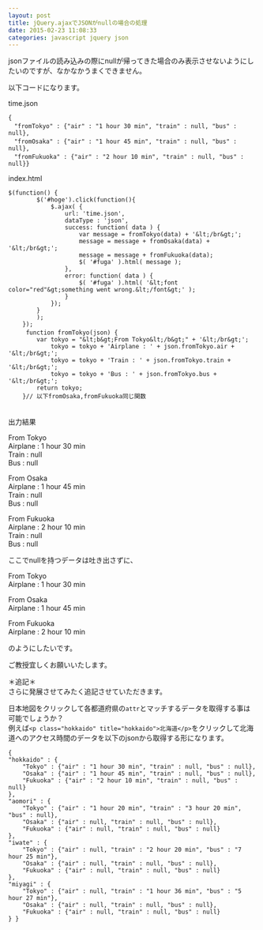 ```yaml
---
layout: post
title: jQuery.ajaxでJSONがnullの場合の処理
date: 2015-02-23 11:08:33
categories: javascript jquery json
---
```

<p>jsonファイルの読み込みの際にnullが帰ってきた場合のみ表示させないようにしたいのですが、なかなかうまくできません。</p>

<p>以下コードになります。</p>

<p>time.json</p>

```
{
　"fromTokyo" : {"air" : "1 hour 30 min", "train" : null, "bus" : null},
　"fromOsaka" : {"air" : "1 hour 45 min", "train" : null, "bus" : null},
　"fromFukuoka" : {"air" : "2 hour 10 min", "train" : null, "bus" : null}}
```

<p>index.html</p>

```
$(function() {
        $('#hoge').click(function(){
            $.ajax( {
                url: 'time.json',
                dataType : 'json',
                success: function( data ) {
                    var message = fromTokyo(data) + '&lt;/br&gt;';
                    message = message + fromOsaka(data) + '&lt;/br&gt;';
                    message = message + fromFukuoka(data);
                    $( '#fuga' ).html( message );
                },
                error: function( data ) {
                    $( '#fuga' ).html( '&lt;font color="red"&gt;something went wrong.&lt;/font&gt;' );
                }
            });
        }
        );
    });
　　　function fromTokyo(json) {
        var tokyo = "&lt;b&gt;From Tokyo&lt;/b&gt;" + '&lt;/br&gt;';
            tokyo = tokyo + 'Airplane : ' + json.fromTokyo.air + '&lt;/br&gt;';
            tokyo = tokyo + 'Train : ' + json.fromTokyo.train + '&lt;/br&gt;';
            tokyo = tokyo + 'Bus : ' + json.fromTokyo.bus + '&lt;/br&gt;';
        return tokyo;
    }// 以下fromOsaka,fromFukuoka同じ関数
```

<p>　　<br>
出力結果</p>

<p>From Tokyo<br>
Airplane : 1 hour 30 min<br>
Train : null<br>
Bus : null</p>

<p>From Osaka<br>
Airplane : 1 hour 45 min<br>
Train : null<br>
Bus : null</p>

<p>From Fukuoka <br>
Airplane : 2 hour 10 min<br>
Train : null<br>
Bus : null</p>

<p>ここでnullを持つデータは吐き出さずに、</p>

<p>From Tokyo<br>
Airplane : 1 hour 30 min</p>

<p>From Osaka<br>
Airplane : 1 hour 45 min</p>

<p>From Fukuoka <br>
Airplane : 2 hour 10 min</p>

<p>のようにしたいです。</p>

<p>ご教授宜しくお願いいたします。</p>

<p>＊追記＊<br>
さらに発展させてみたく追記させていただきます。</p>

<p>日本地図をクリックして各都道府県の<code>attr</code>とマッチするデータを取得する事は可能でしょうか？<br>
例えば<code>&lt;p class="hokkaido" title="hokkaido"&gt;北海道&lt;/p&gt;</code>をクリックして北海道へのアクセス時間のデータを以下のjsonから取得する形になります。</p>

```
{
"hokkaido" : {
    "Tokyo" : {"air" : "1 hour 30 min", "train" : null, "bus" : null},
    "Osaka" : {"air" : "1 hour 45 min", "train" : null, "bus" : null},
    "Fukuoka" : {"air" : "2 hour 10 min", "train" : null, "bus" : null}
},
"aomori" : {
    "Tokyo" : {"air" : "1 hour 20 min", "train" : "3 hour 20 min", "bus" : null},
    "Osaka" : {"air" : null, "train" : null, "bus" : null},
    "Fukuoka" : {"air" : null, "train" : null, "bus" : null}
},
"iwate" : {
    "Tokyo" : {"air" : null, "train" : "2 hour 20 min", "bus" : "7 hour 25 min"},
    "Osaka" : {"air" : null, "train" : null, "bus" : null},
    "Fukuoka" : {"air" : null, "train" : null, "bus" : null}
},
"miyagi" : {
    "Tokyo" : {"air" : null, "train" : "1 hour 36 min", "bus" : "5 hour 27 min"},
    "Osaka" : {"air" : null, "train" : null, "bus" : null},
    "Fukuoka" : {"air" : null, "train" : null, "bus" : null}
} }
```

